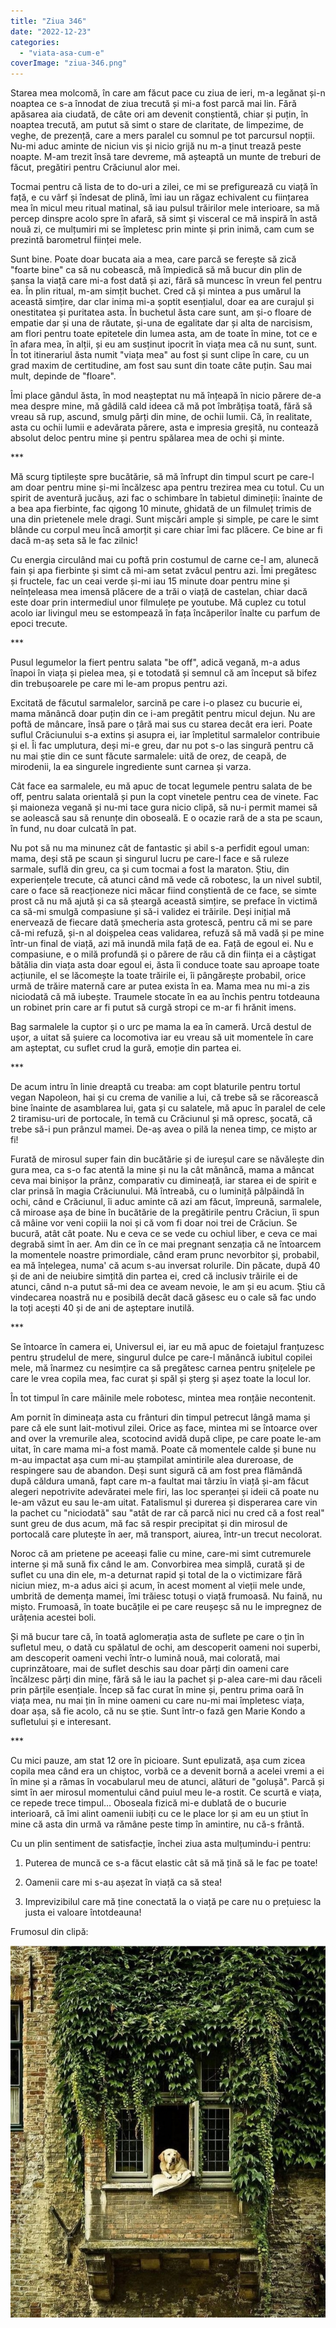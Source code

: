 ```yaml
---
title: "Ziua 346"
date: "2022-12-23"
categories: 
  - "viata-asa-cum-e"
coverImage: "ziua-346.png"
---
```


Starea mea molcomă, în care am făcut pace cu ziua de ieri, m-a legănat și-n noaptea ce s-a înnodat de ziua trecută și mi-a fost parcă mai lin. Fără apăsarea aia ciudată, de câte ori am devenit conștientă, chiar și puțin, în noaptea trecută, am putut să simt o stare de claritate, de limpezime, de veghe, de prezență, care a mers paralel cu somnul pe tot parcursul nopții. Nu-mi aduc aminte de niciun vis și nicio grijă nu m-a ținut trează peste noapte. M-am trezit însă tare devreme, mă așteaptă un munte de treburi de făcut, pregătiri pentru Crăciunul alor mei.

Tocmai pentru că lista de to do-uri a zilei, ce mi se prefigurează cu viață în față, e cu vârf și îndesat de plină, îmi iau un răgaz echivalent cu ființarea mea în micul meu ritual matinal, să iau pulsul trăirilor mele interioare, sa mă percep dinspre acolo spre în afară, să simt și visceral ce mă inspiră în astă nouă zi, ce mulțumiri mi se împletesc prin minte și prin inimă, cam cum se prezintă barometrul ființei mele.

Sunt bine. Poate doar bucata aia a mea, care parcă se ferește să zică "foarte bine" ca să nu cobească, mă împiedică să mă bucur din plin de șansa la viață care mi-a fost dată și azi, fără să muncesc în vreun fel pentru ea. În plin ritual, m-am simțit buchet. Cred că și mintea a pus umărul la această simțire, dar clar inima mi-a șoptit esențialul, doar ea are curajul și onestitatea și puritatea asta. În buchetul ăsta care sunt, am și-o floare de empatie dar și una de răutate, și-una de egalitate dar și alta de narcisism, am flori pentru toate epitetele din lumea asta, am de toate în mine, tot ce e în afara mea, în alții, și eu am susținut ipocrit în viața mea că nu sunt, sunt. În tot itinerariul ăsta numit "viața mea" au fost și sunt clipe în care, cu un grad maxim de certitudine, am fost sau sunt din toate câte puțin. Sau mai mult, depinde de "floare".

Îmi place gândul ăsta, în mod neașteptat nu mă înțeapă în nicio părere de-a mea despre mine, mă gâdilă cald ideea că mă pot îmbrățișa toată, fără să vreau să rup, ascund, smulg părți din mine, de ochii lumii. Că, în realitate, asta cu ochii lumii e adevărata părere, asta e impresia greșită, nu contează absolut deloc pentru mine și pentru spălarea mea de ochi și minte.

\*\*\*

Mă scurg tiptilește spre bucătărie, să mă înfrupt din timpul scurt pe care-l am doar pentru mine și-mi încălzesc apa pentru trezirea mea cu totul. Cu un spirit de aventură jucăuș, azi fac o schimbare în tabietul dimineții: înainte de a bea apa fierbinte, fac qigong 10 minute, ghidată de un filmuleț trimis de una din prietenele mele dragi. Sunt mișcări ample și simple, pe care le simt blânde cu corpul meu încă amorțit și care chiar îmi fac plăcere. Ce bine ar fi dacă m-aș seta să le fac zilnic!

Cu energia circulând mai cu poftă prin costumul de carne ce-l am, alunecă fain și apa fierbinte și simt că mi-am setat zvâcul pentru azi. Îmi pregătesc și fructele, fac un ceai verde și-mi iau 15 minute doar pentru mine și neînțeleasa mea imensă plăcere de a trăi o viață de castelan, chiar dacă este doar prin intermediul unor filmulețe pe youtube. Mă cuplez cu totul acolo iar livingul meu se estompează în fața încăperilor înalte cu parfum de epoci trecute.

\*\*\*

Pusul legumelor la fiert pentru salata "be off", adică vegană, m-a adus înapoi în viața și pielea mea, și e totodată și semnul că am început să bifez din trebușoarele pe care mi le-am propus pentru azi.

Excitată de făcutul sarmalelor, sarcină pe care i-o plasez cu bucurie ei, mama mănâncă doar puțin din ce i-am pregătit pentru micul dejun. Nu are poftă de mâncare, însă pare o țâră mai sus cu starea decât era ieri. Poate suflul Crăciunului s-a extins și asupra ei, iar împletitul sarmalelor contribuie și el. Îi fac umplutura, deși mi-e greu, dar nu pot s-o las singură pentru că nu mai știe din ce sunt făcute sarmalele: uită de orez, de ceapă, de mirodenii, la ea singurele ingrediente sunt carnea și varza.

Cât face ea sarmalele, eu mă apuc de tocat legumele pentru salata de be off, pentru salata orientală și pun la copt vinetele pentru cea de vinete. Fac și maioneza vegană și nu-mi tace gura nicio clipă, să nu-i permit mamei să se aolească sau să renunțe din oboseală. E o ocazie rară de a sta pe scaun, în fund, nu doar culcată în pat. 

Nu pot să nu ma minunez cât de fantastic și abil s-a perfidit egoul uman: mama, deși stă pe scaun și singurul lucru pe care-l face e să ruleze sarmale, suflă din greu, ca și cum tocmai a fost la maraton. Știu, din experiențele trecute, că atunci când mă vede că robotesc, la un nivel subtil, care o face să reacționeze nici măcar fiind conștientă de ce face, se simte prost că nu mă ajută și ca să șteargă această simțire, se preface în victimă ca să-mi smulgă compasiune și să-i validez ei trăirile. Deși inițial mă enervează de fiecare dată șmecheria asta grotescă, pentru că mi se pare că-mi refuză, și-n al doișpelea ceas validarea, refuză să mă vadă și pe mine într-un final de viață, azi mă inundă mila față de ea. Față de egoul ei. Nu e compasiune, e o milă profundă și o părere de rău că din ființa ei a câștigat bătălia din viața asta doar egoul ei, ăsta îi conduce toate sau aproape toate acțiunile, el se lăcomește la toate trăirile ei, îi pângărește probabil, orice urmă de trăire maternă care ar putea exista în ea. Mama mea nu mi-a zis niciodată că mă iubește. Traumele stocate în ea au închis pentru totdeauna un robinet prin care ar fi putut să curgă stropi ce m-ar fi hrănit imens.

Bag sarmalele la cuptor și o urc pe mama la ea în cameră. Urcă destul de ușor, a uitat să șuiere ca locomotiva iar eu vreau să uit momentele în care am așteptat, cu suflet crud la gură, emoție din partea ei.

\*\*\*

De acum intru în linie dreaptă cu treaba: am copt blaturile pentru tortul vegan Napoleon, hai și cu crema de vanilie a lui, că trebe să se răcorească bine înainte de asamblarea lui, gata și cu salatele, mă apuc în paralel de cele 2 tiramisu-uri de portocale, în temă cu Crăciunul și mă opresc, șocată, că trebe să-i pun prânzul mamei. De-aș avea o pilă la nenea timp, ce mișto ar fi!

Furată de mirosul super fain din bucătărie și de iureșul care se năvălește din gura mea, ca s-o fac atentă la mine și nu la cât mănâncă, mama a mâncat ceva mai binișor la prânz, comparativ cu dimineață, iar starea ei de spirit e clar prinsă în magia Crăciunului. Mă întreabă, cu o luminiță pâlpâindă în ochi, când e Crăciunul, îi aduc aminte că azi am făcut, împreună, sarmalele, că miroase așa de bine în bucătărie de la pregătirile pentru Crăciun, îi spun că mâine vor veni copiii la noi și că vom fi doar noi trei de Crăciun. Se bucură, atât cât poate. Nu e ceva ce se vede cu ochiul liber, e ceva ce mai degrabă simt în aer. Am din ce în ce mai pregnant senzația că ne întoarcem la momentele noastre primordiale, când eram prunc nevorbitor și, probabil, ea mă înțelegea, numa' că acum s-au inversat rolurile. Din păcate, după 40 și de ani de neiubire simțită din partea ei, cred că inclusiv trăirile ei de atunci, când n-a putut să-mi dea ce aveam nevoie, le am și eu acum. Știu că vindecarea noastră nu e posibilă decât dacă găsesc eu o cale să fac undo la toți acești 40 și de ani de așteptare inutilă.

\*\*\*

Se întoarce în camera ei, Universul ei, iar eu mă apuc de foietajul franțuzesc pentru ștrudelul de mere, singurul dulce pe care-l mănâncă iubitul copilei mele, mă înarmez cu nesimțire ca să pregătesc carnea pentru șnițelele pe care le vrea copila mea, fac curat și spăl și șterg și așez toate la locul lor.

În tot timpul în care mâinile mele robotesc, mintea mea ronțăie necontenit.

Am pornit în dimineața asta cu frânturi din timpul petrecut lângă mama și pare că ele sunt lait-motivul zilei. Orice aș face, mintea mi se întoarce over and over la vremurile alea, scotocind avidă după clipe, pe care poate le-am uitat, în care mama mi-a fost mamă. Poate că momentele calde și bune nu m-au impactat așa cum mi-au ștampilat amintirile alea dureroase, de respingere sau de abandon. Deși sunt sigură că am fost prea flămândă după căldura umană, fapt care m-a faultat mai târziu în viață și-am făcut alegeri nepotrivite adevăratei mele firi, las loc speranței și ideii că poate nu le-am văzut eu sau le-am uitat. Fatalismul și durerea și disperarea care vin la pachet cu "niciodată" sau "atât de rar că parcă nici nu cred că a fost real" sunt greu de dus acum, mă fac să respir precipitat și din mirosul de portocală care plutește în aer, mă transport, aiurea, într-un trecut necolorat. 

Noroc că am prietene pe aceeași falie cu mine, care-mi simt cutremurele interne și mă sună fix când le am. Convorbirea mea simplă, curată și de suflet cu una din ele, m-a deturnat rapid și total de la o victimizare fără niciun miez, m-a adus aici și acum, în acest moment al vieții mele unde, umbrită de demența mamei, îmi trăiesc totuși o viață frumoasă. Nu faină, nu mișto. Frumoasă, în toate bucățile ei pe care reușeșc să nu le impregnez de urâțenia acestei boli. 

Și mă bucur tare că, în toată aglomerația asta de suflete pe care o țin în sufletul meu, o dată cu spălatul de ochi, am descoperit oameni noi superbi, am descoperit oameni vechi într-o lumină nouă, mai colorată, mai cuprinzătoare, mai de suflet deschis sau doar părți din oameni care încălzesc părți din mine, fără să le iau la pachet și p-alea care-mi dau răceli prin părțile esențiale. Încep să fac curat în mine și, pentru prima oară în viața mea, nu mai țin în mine oameni cu care nu-mi mai împletesc viața, doar așa, să fie acolo, că nu se știe. Sunt într-o fază gen Marie Kondo a sufletului și e interesant.

\*\*\*

Cu mici pauze, am stat 12 ore în picioare. Sunt epulizată, așa cum zicea copila mea când era un chiștoc, vorbă ce a devenit bornă a acelei vremi a ei în mine și a rămas în vocabularul meu de atunci, alături de "golușă". Parcă și simt în aer mirosul momentului când puiul meu le-a rostit. Ce scurtă e viața, ce repede trece timpul… Oboseala fizică mi-e dublată de o bucurie interioară, că îmi alint oamenii iubiți cu ce le place lor și am eu un știut în mine că asta din urmă va rămâne peste timp în amintire, nu că-s frântă. 

Cu un plin sentiment de satisfacție, închei ziua asta mulțumindu-i pentru:

1. Puterea de muncă ce s-a făcut elastic cât să mă țină să le fac pe toate!

3. Oamenii care mi s-au așezat în viață ca să stea!

5. Imprevizibilul care mă ține conectată la o viață pe care nu o prețuiesc la justa ei valoare întotdeauna!

Frumosul din clipă:

![](images/346.jpeg)
